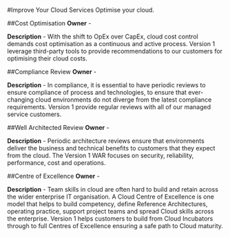 #Improve Your Cloud Services
Optimise your cloud.

##Cost Optimisation
__Owner__ - 

__Description__ - With the shift to OpEx over CapEx, cloud cost control demands cost optimisation as a continuous and active process. Version 1 leverage third-party tools to provide recommendations to our customers for optimising their cloud costs.

##Compliance Review
__Owner__ - 

__Description__ - In compliance, it is essential to have periodic reviews to ensure compliance of process and technologies, to ensure that ever-changing cloud environments do not diverge from the latest compliance requirements. Version 1 provide regular reviews with all of our managed service customers.

##Well Architected Review
__Owner__ - 

__Description__ - Periodic architecture reviews ensure that environments deliver the business and technical benefits to customers that they expect from the cloud. The Version 1 WAR focuses on security, reliability, performance, cost and operations.

##Centre of Excellence
__Owner__ - 

__Description__ - Team skills in cloud are often hard to build and retain across the wider enterprise IT organisation. A Cloud Centre of Excellence is one model that helps to build competency, define Reference Architectures, operating practice, support project teams and spread Cloud skills across the enterprise. Version 1 helps customers to build from Cloud Incubators through to full Centres of Excellence ensuring a safe path to Cloud maturity.
